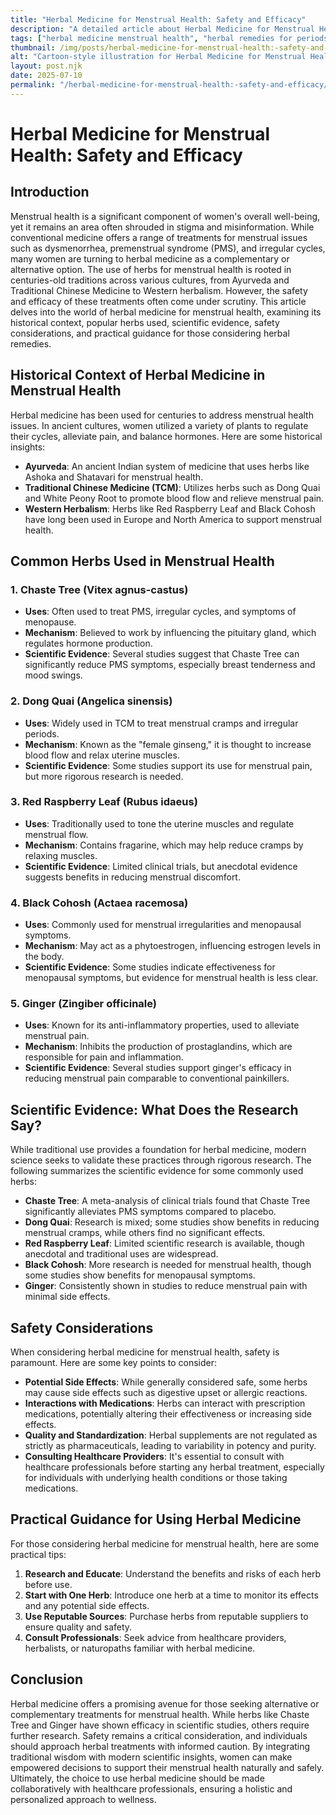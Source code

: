 ```yaml
---
title: "Herbal Medicine for Menstrual Health: Safety and Efficacy"
description: "A detailed article about Herbal Medicine for Menstrual Health: Safety and Efficacy."
tags: ["herbal medicine menstrual health", "herbal remedies for periods", "menstrual health natural treatments", "herbal supplements for menstrual health", "natural remedies menstrual cycle"]
thumbnail: /img/posts/herbal-medicine-for-menstrual-health:-safety-and-efficacy.png
alt: "Cartoon-style illustration for Herbal Medicine for Menstrual Health: Safety and Efficacy"
layout: post.njk
date: 2025-07-10
permalink: "/herbal-medicine-for-menstrual-health:-safety-and-efficacy/"
---
```


# Herbal Medicine for Menstrual Health: Safety and Efficacy

## Introduction

Menstrual health is a significant component of women's overall well-being, yet it remains an area often shrouded in stigma and misinformation. While conventional medicine offers a range of treatments for menstrual issues such as dysmenorrhea, premenstrual syndrome (PMS), and irregular cycles, many women are turning to herbal medicine as a complementary or alternative option. The use of herbs for menstrual health is rooted in centuries-old traditions across various cultures, from Ayurveda and Traditional Chinese Medicine to Western herbalism. However, the safety and efficacy of these treatments often come under scrutiny. This article delves into the world of herbal medicine for menstrual health, examining its historical context, popular herbs used, scientific evidence, safety considerations, and practical guidance for those considering herbal remedies.

## Historical Context of Herbal Medicine in Menstrual Health

Herbal medicine has been used for centuries to address menstrual health issues. In ancient cultures, women utilized a variety of plants to regulate their cycles, alleviate pain, and balance hormones. Here are some historical insights:

- **Ayurveda**: An ancient Indian system of medicine that uses herbs like Ashoka and Shatavari for menstrual health.
- **Traditional Chinese Medicine (TCM)**: Utilizes herbs such as Dong Quai and White Peony Root to promote blood flow and relieve menstrual pain.
- **Western Herbalism**: Herbs like Red Raspberry Leaf and Black Cohosh have long been used in Europe and North America to support menstrual health.

## Common Herbs Used in Menstrual Health

### 1. Chaste Tree (Vitex agnus-castus)

- **Uses**: Often used to treat PMS, irregular cycles, and symptoms of menopause.
- **Mechanism**: Believed to work by influencing the pituitary gland, which regulates hormone production.
- **Scientific Evidence**: Several studies suggest that Chaste Tree can significantly reduce PMS symptoms, especially breast tenderness and mood swings.

### 2. Dong Quai (Angelica sinensis)

- **Uses**: Widely used in TCM to treat menstrual cramps and irregular periods.
- **Mechanism**: Known as the "female ginseng," it is thought to increase blood flow and relax uterine muscles.
- **Scientific Evidence**: Some studies support its use for menstrual pain, but more rigorous research is needed.

### 3. Red Raspberry Leaf (Rubus idaeus)

- **Uses**: Traditionally used to tone the uterine muscles and regulate menstrual flow.
- **Mechanism**: Contains fragarine, which may help reduce cramps by relaxing muscles.
- **Scientific Evidence**: Limited clinical trials, but anecdotal evidence suggests benefits in reducing menstrual discomfort.

### 4. Black Cohosh (Actaea racemosa)

- **Uses**: Commonly used for menstrual irregularities and menopausal symptoms.
- **Mechanism**: May act as a phytoestrogen, influencing estrogen levels in the body.
- **Scientific Evidence**: Some studies indicate effectiveness for menopausal symptoms, but evidence for menstrual health is less clear.

### 5. Ginger (Zingiber officinale)

- **Uses**: Known for its anti-inflammatory properties, used to alleviate menstrual pain.
- **Mechanism**: Inhibits the production of prostaglandins, which are responsible for pain and inflammation.
- **Scientific Evidence**: Several studies support ginger's efficacy in reducing menstrual pain comparable to conventional painkillers.

## Scientific Evidence: What Does the Research Say?

While traditional use provides a foundation for herbal medicine, modern science seeks to validate these practices through rigorous research. The following summarizes the scientific evidence for some commonly used herbs:

- **Chaste Tree**: A meta-analysis of clinical trials found that Chaste Tree significantly alleviates PMS symptoms compared to placebo.
- **Dong Quai**: Research is mixed; some studies show benefits in reducing menstrual cramps, while others find no significant effects.
- **Red Raspberry Leaf**: Limited scientific research is available, though anecdotal and traditional uses are widespread.
- **Black Cohosh**: More research is needed for menstrual health, though some studies show benefits for menopausal symptoms.
- **Ginger**: Consistently shown in studies to reduce menstrual pain with minimal side effects.

## Safety Considerations

When considering herbal medicine for menstrual health, safety is paramount. Here are some key points to consider:

- **Potential Side Effects**: While generally considered safe, some herbs may cause side effects such as digestive upset or allergic reactions.
- **Interactions with Medications**: Herbs can interact with prescription medications, potentially altering their effectiveness or increasing side effects.
- **Quality and Standardization**: Herbal supplements are not regulated as strictly as pharmaceuticals, leading to variability in potency and purity.
- **Consulting Healthcare Providers**: It's essential to consult with healthcare professionals before starting any herbal treatment, especially for individuals with underlying health conditions or those taking medications.

## Practical Guidance for Using Herbal Medicine

For those considering herbal medicine for menstrual health, here are some practical tips:

1. **Research and Educate**: Understand the benefits and risks of each herb before use.
2. **Start with One Herb**: Introduce one herb at a time to monitor its effects and any potential side effects.
3. **Use Reputable Sources**: Purchase herbs from reputable suppliers to ensure quality and safety.
4. **Consult Professionals**: Seek advice from healthcare providers, herbalists, or naturopaths familiar with herbal medicine.

## Conclusion

Herbal medicine offers a promising avenue for those seeking alternative or complementary treatments for menstrual health. While herbs like Chaste Tree and Ginger have shown efficacy in scientific studies, others require further research. Safety remains a critical consideration, and individuals should approach herbal treatments with informed caution. By integrating traditional wisdom with modern scientific insights, women can make empowered decisions to support their menstrual health naturally and safely. Ultimately, the choice to use herbal medicine should be made collaboratively with healthcare professionals, ensuring a holistic and personalized approach to wellness.